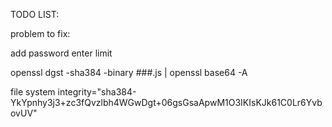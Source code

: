 TODO LIST:

problem to fix:

add password enter limit

openssl dgst -sha384 -binary ###.js | openssl base64 -A

file system integrity="sha384-YkYpnhy3j3+zc3fQvzlbh4WGwDgt+06gsGsaApwM1O3IKIsKJk61C0Lr6YvbovUV"